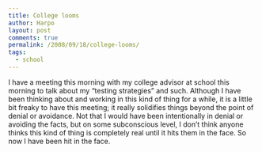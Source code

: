 ```yaml
---
title: College looms
author: Harpo
layout: post
comments: true
permalink: /2008/09/18/college-looms/
tags:
  - school
---
```

I have a meeting this morning with my college advisor at school this morning to talk about my &#8220;testing strategies&#8221; and such. Although I have been thinking about and working in this kind of thing for a while, it is a little bit freaky to have this meeting; it really solidifies things beyond the point of denial or avoidance. Not that I would have been intentionally in denial or avoiding the facts, but on some subconscious level, I don&#8217;t think anyone thinks this kind of thing is completely real until it hits them in the face. So now I have been hit in the face.